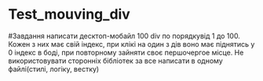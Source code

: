 # Test_mouving_div
 
#Завдання написати десктоп-мобайл 100 div по порядкувід 1 до 100. Кожен з них має свій індекс, при клікі на один з дів воно має піднятись у 0 індекс в боді, при повторному зайняти своє першочергое місце. Не використовувати сторонніх бібліотек за все написати в одному файлі(стилі, логіку, вестку) 
